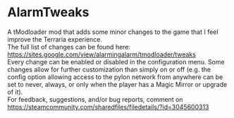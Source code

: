 # AlarmTweaks
A tModloader mod that adds some minor changes to the game that I feel improve the Terraria experience.  
The full list of changes can be found here: https://sites.google.com/view/alarmingalarm/tmodloader/tweaks  
Every change can be enabled or disabled in the configuration menu. Some changes allow for further customization than simply on or off (e.g. the config option allowing access to the pylon network from anywhere can be set to never, always, or only when the player has a Magic Mirror or upgrade of it).  
For feedback, suggestions, and/or bug reports, comment on https://steamcommunity.com/sharedfiles/filedetails/?id=3045600313